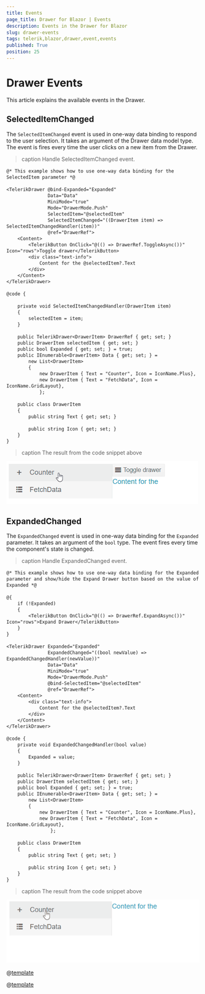 ```yaml
---
title: Events
page_title: Drawer for Blazor | Events
description: Events in the Drawer for Blazor
slug: drawer-events
tags: telerik,blazor,drawer,event,events
published: True
position: 25
---
```


# Drawer Events

This article explains the available events in the Drawer.

## SelectedItemChanged

The `SelectedItemChanged` event is used in one-way data binding to respond to the user selection. It takes an argument of the Drawer data model type. The event is fires every time the user clicks on a new item from the Drawer.

>caption Handle SelectedItemChanged event.

````CSHTML
@* This example shows how to use one-way data binding for the SelectedItem parameter *@

<TelerikDrawer @bind-Expanded="Expanded"
               Data="Data"
               MiniMode="true"
               Mode="DrawerMode.Push"
               SelectedItem="@selectedItem"
               SelectedItemChanged="((DrawerItem item) => SelectedItemChangedHandler(item))"
               @ref="DrawerRef">
    <Content>
        <TelerikButton OnClick="@(() => DrawerRef.ToggleAsync())" Icon="rows">Toggle drawer</TelerikButton>
        <div class="text-info">
            Content for the @selectedItem?.Text
        </div>
    </Content>
</TelerikDrawer>

@code {

    private void SelectedItemChangedHandler(DrawerItem item)
    {
        selectedItem = item;
    }

    public TelerikDrawer<DrawerItem> DrawerRef { get; set; }
    public DrawerItem selectedItem { get; set; }
    public bool Expanded { get; set; } = true;
    public IEnumerable<DrawerItem> Data { get; set; } =
        new List<DrawerItem>
        {
            new DrawerItem { Text = "Counter", Icon = IconName.Plus},
            new DrawerItem { Text = "FetchData", Icon = IconName.GridLayout},
            };

    public class DrawerItem
    {
        public string Text { get; set; }

        public string Icon { get; set; }
    }
}
````
>caption The result from the code snippet above

![drawer selecteditemchanged example](images/drawer-selecteditemchanged-example.gif)

## ExpandedChanged

The `ExpandedChanged` event is used in one-way data binding for the `Expanded` parameter. It takes an argument of the `bool` type. The event fires every time the component's state is changed.

>caption Handle ExpandedChanged event.

````CSHTML
@* This example shows how to use one-way data binding for the Expanded parameter and show/hide the Expand Drawer button based on the value of Expanded *@

@{
    if (!Expanded)
    {
        <TelerikButton OnClick="@(() => DrawerRef.ExpandAsync())" Icon="rows">Expand Drawer</TelerikButton>
    }
}

<TelerikDrawer Expanded="Expanded"
               ExpandedChanged="((bool newValue) => ExpandedChangedHandler(newValue))"
               Data="Data"
               MiniMode="true"
               Mode="DrawerMode.Push"
               @bind-SelectedItem="@selectedItem"
               @ref="DrawerRef">
    <Content>
        <div class="text-info">
            Content for the @selectedItem?.Text
        </div>
    </Content>
</TelerikDrawer>

@code {
    private void ExpandedChangedHandler(bool value)
    {
        Expanded = value;
    }

    public TelerikDrawer<DrawerItem> DrawerRef { get; set; }
    public DrawerItem selectedItem { get; set; }
    public bool Expanded { get; set; } = true;
    public IEnumerable<DrawerItem> Data { get; set; } =
        new List<DrawerItem>
        {
            new DrawerItem { Text = "Counter", Icon = IconName.Plus},
            new DrawerItem { Text = "FetchData", Icon = IconName.GridLayout},
                };

    public class DrawerItem
    {
        public string Text { get; set; }

        public string Icon { get; set; }
    }
}
````
>caption The result from the code snippet above

![drawer expandedchanged example](images/drawer-expandedchanged-example.gif)

@[template](/_contentTemplates/common/general-info.md#event-callback-can-be-async)

@[template](/_contentTemplates/common/issues-and-warnings.md#valuechanged-lambda-required)
